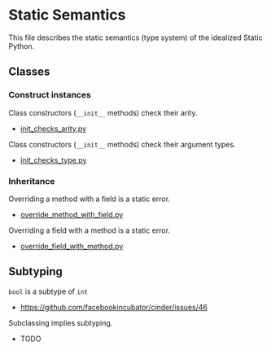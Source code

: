 # Static Semantics

This file describes the static semantics (type system) of the idealized Static Python.

## Classes

### Construct instances

Class constructors (`__init__` methods) check their arity.

* [init_checks_arity.py](./conformance_suite/init_checks_arity.py)

Class constructors (`__init__` methods) check their argument types.

* [init_checks_type.py](./conformance_suite/init_checks_type.py)

### Inheritance

Overriding a method with a field is a static error.

* [override_method_with_field.py](./conformance_suite/override_method_with_field.py)

Overriding a field with a method is a static error.

* [override_field_with_method.py](./conformance_suite/override_field_with_method.py)

## Subtyping

`bool` is a subtype of `int`

* https://github.com/facebookincubator/cinder/issues/46

Subclassing implies subtyping.

* TODO